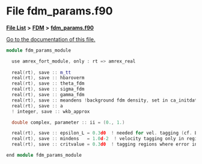 
# File fdm\_params.f90

[**File List**](files.md) **>** [**FDM**](dir_43b815edcf2a06ee60d8a45cc6c77fb8.md) **>** [**fdm\_params.f90**](fdm__params_8f90.md)

[Go to the documentation of this file.](fdm__params_8f90.md) 


````cpp
module fdm_params_module

  use amrex_fort_module, only : rt => amrex_real
  
  real(rt), save :: m_tt
  real(rt), save :: hbaroverm
  real(rt), save :: theta_fdm
  real(rt), save :: sigma_fdm
  real(rt), save :: gamma_fdm
  real(rt), save :: meandens !background fdm density, set in ca_initdata
  real(rt), save :: a
  ! integer, save :: wkb_approx 

  double complex, parameter :: ii = (0., 1.)   

  real(rt), save :: epsilon_L = 0.3d0  ! needed for vel. tagging (cf. Loehner 1987)
  real(rt), save :: mindens   = 1.0d-2  ! velocity tagging only in regions where (density > mindens)
  real(rt), save :: critvalue = 0.3d0  ! tagging regions where error indicator 0<=err_ind<1 (cf. Loehner 1987 eq.4) is larger then critvalue

end module fdm_params_module
````

